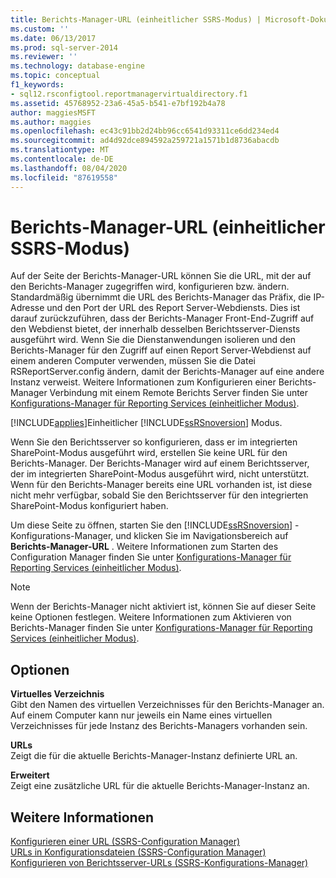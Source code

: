 ```yaml
---
title: Berichts-Manager-URL (einheitlicher SSRS-Modus) | Microsoft-Dokumentation
ms.custom: ''
ms.date: 06/13/2017
ms.prod: sql-server-2014
ms.reviewer: ''
ms.technology: database-engine
ms.topic: conceptual
f1_keywords:
- sql12.rsconfigtool.reportmanagervirtualdirectory.f1
ms.assetid: 45768952-23a6-45a5-b541-e7bf192b4a78
author: maggiesMSFT
ms.author: maggies
ms.openlocfilehash: ec43c91bb2d24bb96cc6541d93311ce6dd234ed4
ms.sourcegitcommit: ad4d92dce894592a259721a1571b1d8736abacdb
ms.translationtype: MT
ms.contentlocale: de-DE
ms.lasthandoff: 08/04/2020
ms.locfileid: "87619558"
---
```

# <a name="report-manager-url-ssrs-native-mode"></a>Berichts-Manager-URL (einheitlicher SSRS-Modus)
  Auf der Seite der Berichts-Manager-URL können Sie die URL, mit der auf den Berichts-Manager zugegriffen wird, konfigurieren bzw. ändern. Standardmäßig übernimmt die URL des Berichts-Manager das Präfix, die IP-Adresse und den Port der URL des Report Server-Webdiensts. Dies ist darauf zurückzuführen, dass der Berichts-Manager Front-End-Zugriff auf den Webdienst bietet, der innerhalb desselben Berichtsserver-Diensts ausgeführt wird. Wenn Sie die Dienstanwendungen isolieren und den Berichts-Manager für den Zugriff auf einen Report Server-Webdienst auf einem anderen Computer verwenden, müssen Sie die Datei RSReportServer.config ändern, damit der Berichts-Manager auf eine andere Instanz verweist. Weitere Informationen zum Konfigurieren einer Berichts-Manager Verbindung mit einem Remote Berichts Server finden Sie unter [Konfigurations-Manager für Reporting Services &#40;einheitlicher Modus&#41;](../../../2014/sql-server/install/reporting-services-configuration-manager-native-mode.md).  
  
 [!INCLUDE[applies](../../includes/applies-md.md)]Einheitlicher [!INCLUDE[ssRSnoversion](../../includes/ssrsnoversion-md.md)] Modus.  
  
 Wenn Sie den Berichtsserver so konfigurieren, dass er im integrierten SharePoint-Modus ausgeführt wird, erstellen Sie keine URL für den Berichts-Manager. Der Berichts-Manager wird auf einem Berichtsserver, der im integrierten SharePoint-Modus ausgeführt wird, nicht unterstützt. Wenn für den Berichts-Manager bereits eine URL vorhanden ist, ist diese nicht mehr verfügbar, sobald Sie den Berichtsserver für den integrierten SharePoint-Modus konfiguriert haben.  
  
 Um diese Seite zu öffnen, starten Sie den [!INCLUDE[ssRSnoversion](../../includes/ssrsnoversion-md.md)] -Konfigurations-Manager, und klicken Sie im Navigationsbereich auf **Berichts-Manager-URL** . Weitere Informationen zum Starten des Configuration Manager finden Sie unter [Konfigurations-Manager für Reporting Services &#40;einheitlicher Modus&#41;](../../../2014/sql-server/install/reporting-services-configuration-manager-native-mode.md).  
  
> [!NOTE]  
>  Wenn der Berichts-Manager nicht aktiviert ist, können Sie auf dieser Seite keine Optionen festlegen. Weitere Informationen zum Aktivieren von Berichts-Manager finden Sie unter [Konfigurations-Manager für Reporting Services &#40;einheitlicher Modus&#41;](../../../2014/sql-server/install/reporting-services-configuration-manager-native-mode.md).  
  
## <a name="options"></a>Optionen  
 **Virtuelles Verzeichnis**  
 Gibt den Namen des virtuellen Verzeichnisses für den Berichts-Manager an. Auf einem Computer kann nur jeweils ein Name eines virtuellen Verzeichnisses für jede Instanz des Berichts-Managers vorhanden sein.  
  
 **URLs**  
 Zeigt die für die aktuelle Berichts-Manager-Instanz definierte URL an.  
  
 **Erweitert**  
 Zeigt eine zusätzliche URL für die aktuelle Berichts-Manager-Instanz an.  
  
## <a name="see-also"></a>Weitere Informationen  
 [Konfigurieren einer URL &#40;SSRS-Configuration Manager&#41;](../../reporting-services/install-windows/configure-a-url-ssrs-configuration-manager.md)   
 [URLs in Konfigurationsdateien &#40;SSRS-Configuration Manager&#41;](../../reporting-services/install-windows/urls-in-configuration-files-ssrs-configuration-manager.md)   
 [Konfigurieren von Berichtsserver-URLs &#40;SSRS-Konfigurations-Manager&#41;](../../reporting-services/install-windows/configure-report-server-urls-ssrs-configuration-manager.md)  
  
  
